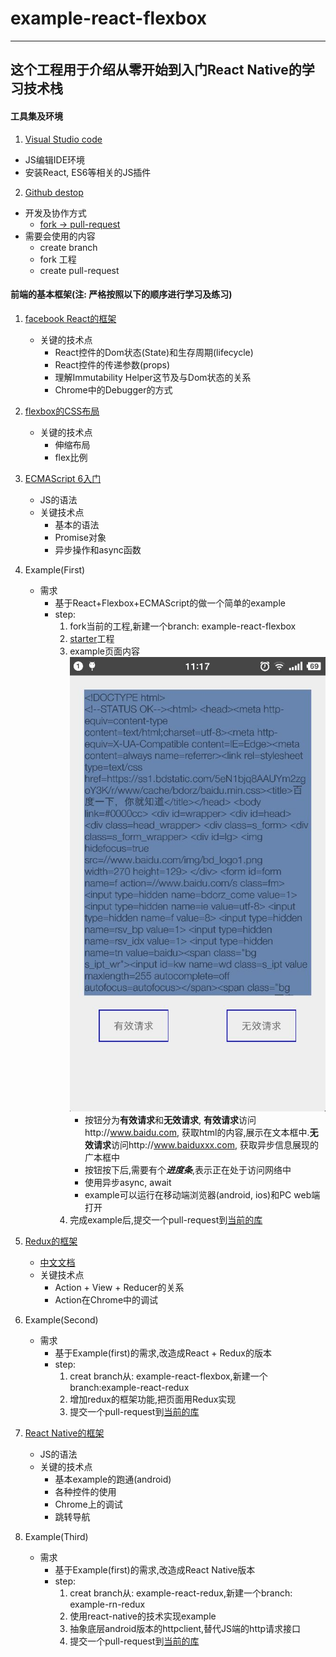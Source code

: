 # example-react-flexbox
------
## 这个工程用于介绍从零开始到入门React Native的学习技术栈

#### 工具集及环境

1. [Visual Studio code](https://code.visualstudio.com/)

* 	JS编辑IDE环境
*  安装React, ES6等相关的JS插件
	
2. [Github destop](https://desktop.github.com/)
	
* 	开发及协作方式
	*  [fork -> pull-request](https://segmentfault.com/a/1190000002413519)
* 	需要会使用的内容
	*  create branch
	*  fork 工程
	*  create pull-request 


#### 前端的基本框架(注: 严格按照以下的顺序进行学习及练习)

1. [facebook React的框架](https://facebook.github.io/react/)

	* 关键的技术点
		* React控件的Dom状态(State)和生存周期(lifecycle)
		* React控件的传递参数(props)
		* 理解Immutability Helper这节及与Dom状态的关系
		* Chrome中的Debugger的方式

2. [flexbox的CSS布局](https://css-tricks.com/snippets/css/a-guide-to-flexbox/)

	* 关键的技术点
		* 伸缩布局
		* flex比例
3. [ECMAScript 6入门](http://es6.ruanyifeng.com/)

	* JS的语法
	* 关键技术点
		* 基本的语法 
		* Promise对象
		* 异步操作和async函数

4. Example(First)
	* 需求
		* 基于React+Flexbox+ECMAScript的做一个简单的example
		* step: 
			1. fork当前的工程,新建一个branch: example-react-flexbox
			2. [starter](https://github.com/facebookincubator/create-react-app)工程
			3.  example页面内容
				![如下图](img/example.jpg)
				* 按钮分为**有效请求**和**无效请求**, **有效请求**访问http://www.baidu.com, 获取html的内容,展示在文本框中.**无效请求**访问http://www.baiduxxx.com, 获取异步信息展现的广本框中
				* 按钮按下后,需要有个***进度条***,表示正在处于访问网络中
				* 使用异步async, await
				* example可以运行在移动端浏览器(android, ios)和PC web端打开
			4. 完成example后,提交一个pull-request到[当前的库](https://github.com/Caijiacheng/example-react-flexbox/tree/example-blue-react-flexbox)

5. [Redux的框架](https://github.com/reactjs/redux)
	* [中文文档](http://cn.redux.js.org/)
	* 关键技术点
		*  Action + View + Reducer的关系
		*  Action在Chrome中的调试

6. Example(Second)
	* 需求
		* 基于Example(first)的需求,改造成React + Redux的版本 
		* step:
			1. creat branch从: example-react-flexbox,新建一个branch:example-react-redux
			2. 增加redux的框架功能,把页面用Redux实现
			3. 提交一个pull-request到[当前的库](https://github.com/Caijiacheng/example-react-flexbox/tree/example-blue-react-flexbox)

6. [React Native的框架](http://facebook.github.io/react-native/)
	
	* JS的语法
	* 关键的技术点
		* 基本example的跑通(android)
		* 各种控件的使用
		* Chrome上的调试
		* 跳转导航

7. Example(Third)
	* 需求
		* 基于Example(first)的需求,改造成React Native版本 
		* step:
			1. creat branch从: example-react-redux,新建一个branch: example-rn-redux
			2. 使用react-native的技术实现example
			3. 抽象底层android版本的httpclient,替代JS端的http请求接口
			3. 提交一个pull-request到[当前的库](https://github.com/Caijiacheng/example-react-flexbox/tree/example-blue-react-flexbox)


	
	






